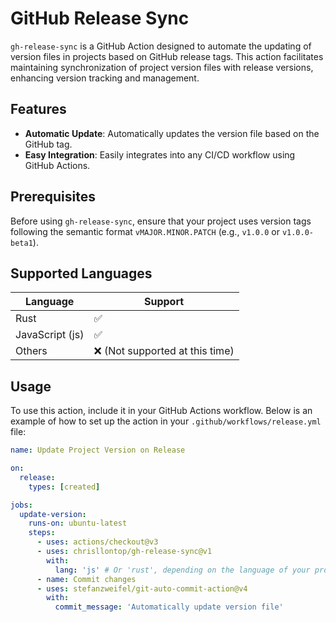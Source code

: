 # GitHub Release Sync

`gh-release-sync` is a GitHub Action designed to automate the updating of version files in projects based on GitHub release tags. This action facilitates maintaining synchronization of project version files with release versions, enhancing version tracking and management.

## Features

- **Automatic Update**: Automatically updates the version file based on the GitHub tag.
- **Easy Integration**: Easily integrates into any CI/CD workflow using GitHub Actions.

## Prerequisites

Before using `gh-release-sync`, ensure that your project uses version tags following the semantic format `vMAJOR.MINOR.PATCH` (e.g., `v1.0.0` or `v1.0.0-beta1`).

## Supported Languages

| Language | Support            |
|----------|--------------------|
| Rust     | :white_check_mark: |
| JavaScript (js) | :white_check_mark: |
| Others    | :x: (Not supported at this time) |

## Usage

To use this action, include it in your GitHub Actions workflow. Below is an example of how to set up the action in your `.github/workflows/release.yml` file:

```yaml
name: Update Project Version on Release

on:
  release:
    types: [created]

jobs:
  update-version:
    runs-on: ubuntu-latest
    steps:
      - uses: actions/checkout@v3
      - uses: chrisllontop/gh-release-sync@v1
        with:
          lang: 'js' # Or 'rust', depending on the language of your project.
      - name: Commit changes
      - uses: stefanzweifel/git-auto-commit-action@v4
        with:
          commit_message: 'Automatically update version file'
```
